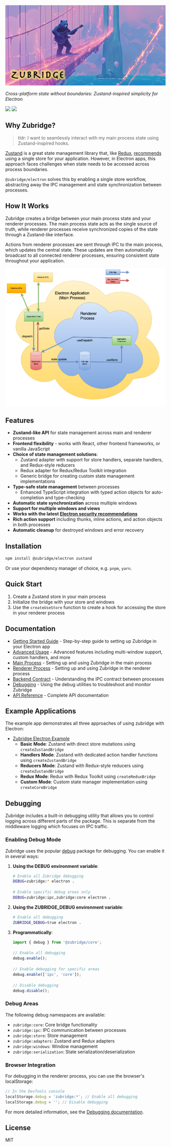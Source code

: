 <img alt="zubridge hero image" src="https://raw.githubusercontent.com/goosewobbler/zubridge/main/resources/zubridge-hero.png" onerror="this.style.display='none';document.getElementById('electron-fallback-title').style.display='block'"/>

<h1 id="electron-fallback-title" style="display:none">Zubridge Electron</h1>

_Cross-platform state without boundaries: Zustand-inspired simplicity for Electron_

<a href="https://www.npmjs.com/package/@zubridge/electron" alt="NPM Version">
  <img src="https://img.shields.io/npm/v/@zubridge/electron" /></a>
<a href="https://www.npmjs.com/package/@zubridge/electron" alt="NPM Downloads">
  <img src="https://img.shields.io/npm/dw/@zubridge/electron" /></a>

## Why Zubridge?

> tldr: I want to seamlessly interact with my main process state using Zustand-inspired hooks.

[Zustand](https://github.com/pmndrs/zustand) is a great state management library that, like [Redux](https://redux.js.org/tutorials/fundamentals/part-4-store#redux-store), [recommends](https://zustand.docs.pmnd.rs/guides/flux-inspired-practice#recommended-patterns) using a single store for your application. However, in Electron apps, this approach faces challenges when state needs to be accessed across process boundaries.

`@zubridge/electron` solves this by enabling a single store workflow, abstracting away the IPC management and state synchronization between processes.

## How It Works

Zubridge creates a bridge between your main process state and your renderer processes. The main process state acts as the single source of truth, while renderer processes receive synchronized copies of the state through a Zustand-like interface.

Actions from renderer processes are sent through IPC to the main process, which updates the central state. These updates are then automatically broadcast to all connected renderer processes, ensuring consistent state throughout your application.

<img alt="zubridge electron app architecture" src="https://raw.githubusercontent.com/goosewobbler/zubridge/main/resources/zubridge-electron-app-architecture.png"/>

## Features

- **Zustand-like API** for state management across main and renderer processes
- **Frontend flexibility** - works with React, other frontend frameworks, or vanilla JavaScript
- **Choice of state management solutions**:
  - Zustand adapter with support for store handlers, separate handlers, and Redux-style reducers
  - Redux adapter for Redux/Redux Toolkit integration
  - Generic bridge for creating custom state management implementations
- **Type-safe state management** between processes
  - Enhanced TypeScript integration with typed action objects for auto-completion and type-checking
- **Automatic state synchronization** across multiple windows
- **Support for multiple windows and views**
- **Works with the latest [Electron security recommendations](https://www.electronjs.org/docs/latest/tutorial/security#checklist-security-recommendations)**
- **Rich action support** including thunks, inline actions, and action objects in both processes
- **Automatic cleanup** for destroyed windows and error recovery

## Installation

```bash
npm install @zubridge/electron zustand
```

Or use your dependency manager of choice, e.g. `pnpm`, `yarn`.

## Quick Start

1. Create a Zustand store in your main process
2. Initialize the bridge with your store and windows
3. Use the `createUseStore` function to create a hook for accessing the store in your renderer process

## Documentation

- [Getting Started Guide](https://github.com/goosewobbler/zubridge/blob/main/packages/electron/docs/getting-started.md) - Step-by-step guide to setting up Zubridge in your Electron app
- [Advanced Usage](https://github.com/goosewobbler/zubridge/blob/main/packages/electron/docs/advanced-usage.md) - Advanced features including multi-window support, custom handlers, and more
- [Main Process](https://github.com/goosewobbler/zubridge/blob/main/packages/electron/docs/main-process.md) - Setting up and using Zubridge in the main process
- [Renderer Process](https://github.com/goosewobbler/zubridge/blob/main/packages/electron/docs/renderer-process.md) - Setting up and using Zubridge in the renderer process
- [Backend Contract](https://github.com/goosewobbler/zubridge/blob/main/packages/electron/docs/backend-contract.md) - Understanding the IPC contract between processes
- [Debugging](https://github.com/goosewobbler/zubridge/blob/main/packages/electron/docs/debugging.md) - Using the debug utilities to troubleshoot and monitor Zubridge
- [API Reference](https://github.com/goosewobbler/zubridge/blob/main/packages/electron/docs/api-reference.md) - Complete API documentation

## Example Applications

The example app demonstrates all three approaches of using zubridge with Electron:

- [Zubridge Electron Example](https://github.com/goosewobbler/zubridge/tree/main/apps/electron-example)
  - **Basic Mode**: Zustand with direct store mutations using `createZustandBridge`
  - **Handlers Mode**: Zustand with dedicated action handler functions using `createZustandBridge`
  - **Reducers Mode**: Zustand with Redux-style reducers using `createZustandBridge`
  - **Redux Mode**: Redux with Redux Toolkit using `createReduxBridge`
  - **Custom Mode**: Custom state manager implementation using `createCoreBridge`

## Debugging

Zubridge includes a built-in debugging utility that allows you to control logging across different parts of the package. This is separate from the middleware logging which focuses on IPC traffic.

### Enabling Debug Mode

Zubridge uses the popular [debug](https://www.npmjs.com/package/debug) package for debugging. You can enable it in several ways:

1. **Using the DEBUG environment variable**:

   ```bash
   # Enable all Zubridge debugging
   DEBUG=zubridge:* electron .

   # Enable specific debug areas only
   DEBUG=zubridge:ipc,zubridge:core electron .
   ```

2. **Using the ZUBRIDGE_DEBUG environment variable**:

   ```bash
   # Enable all debugging
   ZUBRIDGE_DEBUG=true electron .
   ```

3. **Programmatically**:

   ```typescript
   import { debug } from '@zubridge/core';

   // Enable all debugging
   debug.enable();

   // Enable debugging for specific areas
   debug.enable(['ipc', 'core']);

   // Disable debugging
   debug.disable();
   ```

### Debug Areas

The following debug namespaces are available:

- `zubridge:core`: Core bridge functionality
- `zubridge:ipc`: IPC communication between processes
- `zubridge:store`: Store management
- `zubridge:adapters`: Zustand and Redux adapters
- `zubridge:windows`: Window management
- `zubridge:serialization`: State serialization/deserialization

### Browser Integration

For debugging in the renderer process, you can use the browser's localStorage:

```javascript
// In the DevTools console
localStorage.debug = 'zubridge:*'; // Enable all debugging
localStorage.debug = ''; // Disable debugging
```

For more detailed information, see the [Debugging documentation](https://github.com/goosewobbler/zubridge/blob/main/packages/electron/docs/debugging.md).

## License

MIT
